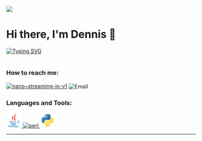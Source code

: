 ![](https://komarev.com/ghpvc/?username=yl14305&label=visitors)
# Hi there, I'm Dennis 👋

[![Typing SVG](https://readme-typing-svg.herokuapp.com?color=%237A3FFF&width=550&height=100&lines=%F0%9F%8E%A2A+Senior+Data+Engineer!!;%F0%9F%8F%86+2024+Goals%3A+learn+cloud+tools;%F0%9F%8F%8A+Hobbies%3A+I+love+to+play+badminton+and+jog)](https://git.io/typing-svg)

#
### How to reach me:


<a href="https://linkedin.com/in/nano~streaming-io-v1" target="blank"><img src="https://cdn-icons-png.flaticon.com/512/2504/2504923.png" alt="nano~streaming-io-v1"  width="30" /></a>
<a href="mailto:yl.dennis@protonmail.ch" style="text-decoration: none;">
  <img src="https://cdn-icons-png.flaticon.com/512/732/732200.png" alt="Email" width="30" style="vertical-align: middle;" />
  <span style="font-size: 16px; vertical-align: middle; margin-left: 8px;"></span>
</a>
</p>

<h3 align="left">Languages and Tools:</h3>
<p align="left"> <a href="https://www.java.com" target="_blank" rel="noreferrer"> <img src="https://raw.githubusercontent.com/devicons/devicon/master/icons/java/java-original.svg" alt="java" width="40" height="40"/> </a> <a href="https://www.perl.org/" target="_blank" rel="noreferrer"> <img src="https://api.iconify.design/logos-perl.svg" alt="perl" width="40" height="40"/> </a> <a href="https://www.python.org" target="_blank" rel="noreferrer"> <img src="https://raw.githubusercontent.com/devicons/devicon/master/icons/python/python-original.svg" alt="python" width="40" height="40"/> </a> </p>



---
